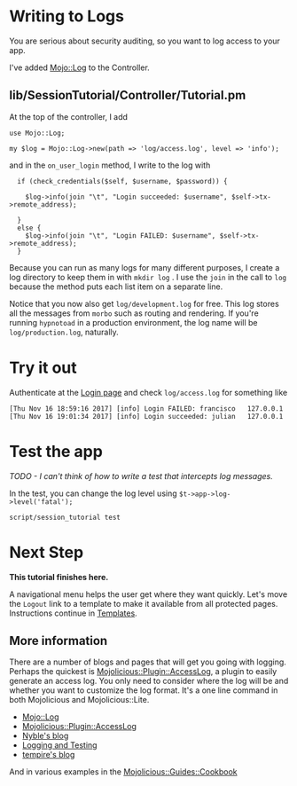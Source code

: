 # Writing to Logs

You are serious about security auditing, so you want to log access to your app.  

I've added 
[Mojo::Log](https://metacpan.org/pod/Mojo::Log)
to the Controller.

## lib/SessionTutorial/Controller/Tutorial.pm

At the top of the controller, I add
```
use Mojo::Log;

my $log = Mojo::Log->new(path => 'log/access.log', level => 'info');
```
and in the `on_user_login` method, I write to the log with
```
  if (check_credentials($self, $username, $password)) {
	
    $log->info(join "\t", "Login succeeded: $username", $self->tx->remote_address);

  }
  else {
    $log->info(join "\t", "Login FAILED: $username", $self->tx->remote_address);
  }
```
Because you can run as many logs for many different purposes, 
I create a log directory to keep them in with `mkdir log` .
I use the `join` in the call to `log` because the method puts each list item
on a separate line.

Notice that you now also get `log/development.log` for free.
This log stores all the messages from `morbo` such as routing and rendering.
If you're running `hypnotoad` in a production environment, the log name will
be `log/production.log`, naturally.

# Try it out

Authenticate at the [Login page](https://localhost:3000/login)
and check `log/access.log` for something like 
```
[Thu Nov 16 18:59:16 2017] [info] Login FAILED: francisco	127.0.0.1
[Thu Nov 16 19:01:34 2017] [info] Login succeeded: julian	127.0.0.1
```

# Test the app

_TODO - I can't think of how to write a test that intercepts log messages._

In the test, you can change the log level using
`$t->app->log->level('fatal');`

```
script/session_tutorial test 
```


# Next Step

**This tutorial finishes here.**

A navigational menu helps the user get where they want quickly.
Let's move the `Logout` link to a template to make it available from all protected pages.
Instructions continue in [Templates](Templates.md).

## More information
There are a number of blogs and pages that
will get you going with logging.  Perhaps the quickest is
[Mojolicious::Plugin::AccessLog](https://metacpan.org/pod/Mojolicious::Plugin::AccessLog),
a plugin to easily generate an access log.  You only need to consider where the
log will be and whether you want to customize the log format.  It's a one line command
in both Mojolicious and Mojolicious::Lite.

* [Mojo::Log](http://mojolicious.org/perldoc/Mojo/Log)
* [Mojolicious::Plugin::AccessLog](https://metacpan.org/pod/Mojolicious::Plugin::AccessLog)
* [Nyble's blog](http://pseudopoint.net/wp/?p=190)
* [Logging and Testing](https://groups.google.com/forum/#!topic/mojolicious/X09J7ms7MQw)
* [tempire's blog](http://blogs.perl.org/users/tempire/2011/02/logginz-ur-console-with-mojolicious.html)

And in various examples in the 
[Mojolicious::Guides::Cookbook](http://mojolicio.us/perldoc/Mojolicious/Guides/Cookbook)
